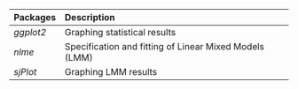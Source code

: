 | Packages  | Description                                            |
| :-------- | :----------------------------------------------------- |
| _ggplot2_ | Graphing statistical results                           |
| _nlme_    | Specification and fitting of Linear Mixed Models (LMM) |
| _sjPlot_  | Graphing LMM results                                   |
